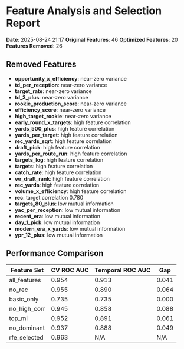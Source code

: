 # Feature Analysis and Selection Report
**Date**: 2025-08-24 21:17
**Original Features**: 46
**Optimized Features**: 20
**Features Removed**: 26

## Removed Features
- **opportunity_x_efficiency**: near-zero variance
- **td_per_reception**: near-zero variance
- **target_rate**: near-zero variance
- **td_3_plus**: near-zero variance
- **rookie_production_score**: near-zero variance
- **efficiency_score**: near-zero variance
- **high_target_rookie**: near-zero variance
- **early_round_x_targets**: high feature correlation
- **yards_500_plus**: high feature correlation
- **yards_per_target**: high feature correlation
- **rec_yards_sqrt**: high feature correlation
- **draft_pick**: high feature correlation
- **yards_per_route_run**: high feature correlation
- **targets_log**: high feature correlation
- **targets**: high feature correlation
- **catch_rate**: high feature correlation
- **wr_draft_rank**: high feature correlation
- **rec_yards**: high feature correlation
- **volume_x_efficiency**: high feature correlation
- **rec**: target correlation 0.780
- **targets_80_plus**: low mutual information
- **yac_per_reception**: low mutual information
- **recent_era**: low mutual information
- **day_1_pick**: low mutual information
- **modern_era_x_yards**: low mutual information
- **ypr_12_plus**: low mutual information

## Performance Comparison
| Feature Set | CV ROC AUC | Temporal ROC AUC | Gap |
|------------|------------|------------------|-----|
| all_features | 0.954 | 0.913 | 0.041 |
| no_rec | 0.955 | 0.890 | 0.064 |
| basic_only | 0.735 | 0.735 | 0.000 |
| no_high_corr | 0.945 | 0.858 | 0.088 |
| top_mi | 0.952 | 0.891 | 0.061 |
| no_dominant | 0.937 | 0.888 | 0.049 |
| rfe_selected | 0.963 | N/A | N/A |
